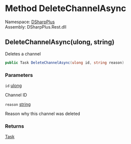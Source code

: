 # Method DeleteChannelAsync

Namespace: [DSharpPlus](DSharpPlus.md)  
Assembly: DSharpPlus.Rest.dll

## <a id="DSharpPlus_DiscordRestClient_DeleteChannelAsync_System_UInt64_System_String_"></a>DeleteChannelAsync\(ulong, string\)

Deletes a channel

```csharp
public Task DeleteChannelAsync(ulong id, string reason)
```

### Parameters

`id` [ulong](https://learn.microsoft.com/dotnet/api/system.uint64)

Channel ID

`reason` [string](https://learn.microsoft.com/dotnet/api/system.string)

Reason why this channel was deleted

### Returns

[Task](https://learn.microsoft.com/dotnet/api/system.threading.tasks.task)

